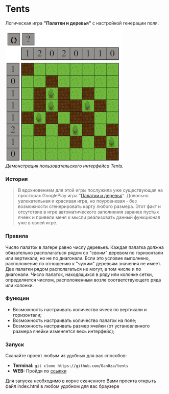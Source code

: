 # Tents

Логическая игра **"Палатки и деревья"** с настройкой генерации поля.

![Screenshot](https://raw.githubusercontent.com/Gan0za/tents/main/res/screenshot.png)<br>
*Демонстрация пользовательского интерфейса Tents.*

### История

>В вдохновением для этой игры послужила уже существующая на просторах GooglePlay игра "[Палатки и деревья](https://play.google.com/store/apps/details?id=com.frozax.tentsandtrees)". Довольно увлекательная и красивая игра, но поуровневая - без возможности сгенерировать карту любого размера. Этот факт и отсутствие в игре автоматического заполнения заранее пустых ячеек и привели меня к мысли реализовать данный функционал уже в своей игре.

### Правила 

Число палаток в лагере равно числу деревьев. Каждая палатка должна обязательно располагаться рядом со "своим" деревом по горизонтали или вертикали, но не по диагонали. Если это условие выполнено, расположение по отношению к "чужим" деревьям значения не имеет. Две палатки рядом располагаться не могут, в том числе и по диагонали. Число палаток, находящихся в ряду или колонке сетки, определяется числом, расположенным возле соответствующего ряда или колонки.

### Функции

- Возможность настраивать количество ячеек по вертикали и горизонтали;
- Возможность настраивать количество палаток на поле;
- Возможность настраивать размер ячейки (от установленного размера ячейки изменяется весь интерфейс);

### Запуск

Скачайте проект любым из удобных для вас способов:
- **Terminal:** `git clone https://github.com/Gan0za/tents` 
- **WEB:** Пройдя по [ссылки](https://github.com/Gan0za/tents/archive/refs/heads/main.zip)

Для запуска необходимо в корне скаченного Вами проекта открыть файл index.html в любом удобном для вас браузере